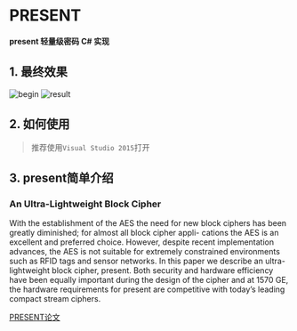 # PRESENT
 
**present 轻量级密码 C# 实现**

## 1. 最终效果
![begin](https://github.com/usecodelee/Present/blob/master/img/begin.png)
![result](https://github.com/usecodelee/Present/blob/master/img/result.png)

## 2. 如何使用
> 推荐使用`Visual Studio 2015`打开

## 3. present简单介绍

### An Ultra-Lightweight Block Cipher
With the establishment of the AES the need for new block ciphers has been greatly diminished; for almost all block cipher appli- cations the AES is an excellent and preferred choice. However, despite recent implementation advances, the AES is not suitable for extremely constrained environments such as RFID tags and sensor networks. In this paper we describe an ultra-lightweight block cipher, present. Both security and hardware efficiency have been equally important during the design of the cipher and at 1570 GE, the hardware requirements for present are competitive with today’s leading compact stream ciphers.

[PRESENT论文](https://github.com/usecodelee/Present/blob/master/present_spec.pdf)
